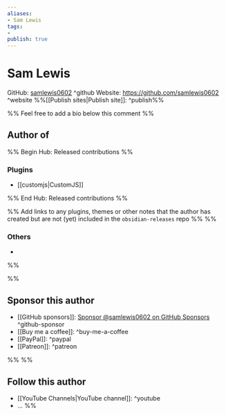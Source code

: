 ```yaml
---
aliases:
- Sam Lewis
tags: 
- 
publish: true
---
```


# Sam Lewis

GitHub: [samlewis0602](https://github.com/samlewis0602/) ^github
Website: <https://github.com/samlewis0602> ^website
%%[[Publish sites|Publish site]]: ^publish%%

%% Feel free to add a bio below this comment %%


## Author of

%% Begin Hub: Released contributions %%
### Plugins
- [[customjs|CustomJS]]

%% End Hub: Released contributions %%

%% Add links to any plugins, themes or other notes that the author has created but are not (yet) included in the `obsidian-releases` repo %%
%%
### Others 

- 
%%

%%
## Sponsor this author

- [[GitHub sponsors]]: [Sponsor @samlewis0602 on GitHub Sponsors](https://github.com/sponsors/samlewis0602) ^github-sponsor
- [[Buy me a coffee]]: ^buy-me-a-coffee
- [[PayPal]]: ^paypal
- [[Patreon]]: ^patreon

%%
%%
## Follow this author

- [[YouTube Channels|YouTube channel]]: ^youtube
- ...
%%